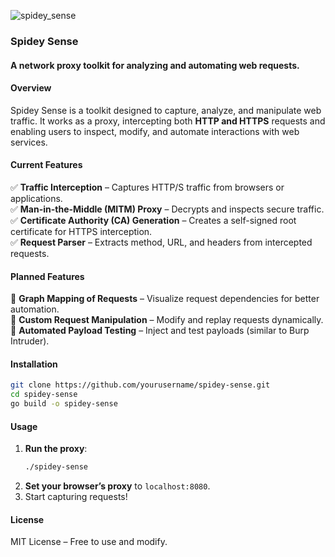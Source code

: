 ![spidey_sense](https://socialify.git.ci/8harifi/spidey_sense/image?description=1&font=Source+Code+Pro&forks=1&issues=1&language=1&name=1&owner=1&pattern=Brick+Wall&pulls=1&stargazers=1&theme=Auto)

### **Spidey Sense**
#### A network proxy toolkit for analyzing and automating web requests.

#### **Overview**
Spidey Sense is a toolkit designed to capture, analyze, and manipulate web traffic. It works as a proxy, intercepting both **HTTP and HTTPS** requests and enabling users to inspect, modify, and automate interactions with web services.

#### **Current Features**
✅ **Traffic Interception** – Captures HTTP/S traffic from browsers or applications.  
✅ **Man-in-the-Middle (MITM) Proxy** – Decrypts and inspects secure traffic.  
✅ **Certificate Authority (CA) Generation** – Creates a self-signed root certificate for HTTPS interception.  
✅ **Request Parser** – Extracts method, URL, and headers from intercepted requests.  

#### **Planned Features**
🚀 **Graph Mapping of Requests** – Visualize request dependencies for better automation.  
🚀 **Custom Request Manipulation** – Modify and replay requests dynamically.  
🚀 **Automated Payload Testing** – Inject and test payloads (similar to Burp Intruder).  

#### **Installation**
```sh
git clone https://github.com/yourusername/spidey-sense.git
cd spidey-sense
go build -o spidey-sense
```

#### **Usage**
1. **Run the proxy**:  
   ```sh
   ./spidey-sense
   ```
2. **Set your browser’s proxy** to `localhost:8080`.  
3. Start capturing requests!  

#### **License**
MIT License – Free to use and modify.  

